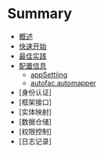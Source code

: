 # Summary



* [概述](概述/SUMMARY.md)
* [快速开始](快速开始/SUMMARY.md)
* [最佳实践](最佳实践/SUMMARY.md)
* [配置信息](配置信息/SUMMARY.md)
  * [appSettiing](配置信息/appsetting.md)
  * [autofac.automapper](配置信息/Config/AutoFac/autofac.automapper.md)
* [身份认证]
* [框架接口]
* [实体映射]
* [数据仓储]
* [权限控制]
* [日志记录]




